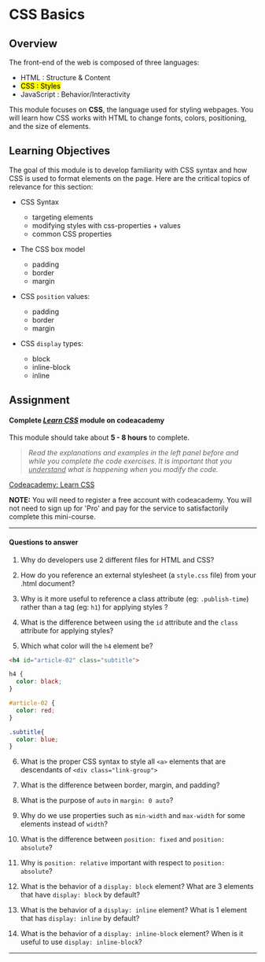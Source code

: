 # CSS Basics

## Overview

The front-end of the web is composed of three languages:

+ HTML  : Structure & Content
+ <mark> CSS : Styles </mark>
+ JavaScript : Behavior/Interactivity

This module focuses on **CSS**, the language used for styling webpages. You will learn how CSS works with HTML to change fonts, colors, positioning, and the size of elements.

## Learning Objectives

The goal of this module is to develop familiarity with CSS syntax and how CSS is used to format elements on the page. Here are the critical topics of relevance for this section:

- CSS Syntax
  - targeting elements
  - modifying styles with css-properties + values
  - common CSS properties

- The CSS box model
  - padding
  - border
  - margin

- CSS `position` values:
  - padding
  - border
  - margin

- CSS `display` types:
  - block
  - inline-block
  - inline




## Assignment

#### Complete <u>*Learn CSS*</u> module on codeacademy

This module should take about **5 - 8 hours** to complete.

> *Read the explanations and examples in the left panel before and while you complete the code exercises. It is important that you <u>understand</u> what is happening when you modify the code.*


[Codeacademy: Learn CSS](https://www.codecademy.com/learn/learn-css)

**NOTE:** You will need to register a free account with codeacademy. You will not need to sign up for 'Pro' and pay for the service to satisfactorily complete this mini-course.

---
#### Questions to answer

1. Why do developers use 2 different files for HTML and CSS?

2. How do you reference an external stylesheet (a `style.css` file) from your .html document?

3. Why is it more useful to reference a class attribute (eg: `.publish-time`) rather than a tag (eg: `h1`) for applying styles ?

4. What is the difference between using the `id` attribute and the `class` attribute for applying styles?

5.  Which what color will the `h4` element be?
  ```html
  <h4 id="article-02" class="subtitle">
  ```

  ```css
  h4 {
    color: black;
  }

  #article-02 {
    color: red;
  }

  .subtitle{
    color: blue;
  }
  ```

6. What is the proper CSS syntax to style all `<a>` elements that are descendants of `<div class="link-group">`

7. What is the difference between border, margin, and padding?

8. What is the purpose of `auto` in `margin: 0 auto`?

9. Why do we use properties such as `min-width` and `max-width` for some elements instead of `width`?

10. What is the difference between `position: fixed` and `position: absolute`?

11. Why is `position: relative` important with respect to `position: absolute`?

12. What is the behavior of a `display: block` element? What are 3 elements that have `display: block` by default?

13. What is the behavior of a `display: inline` element? What is 1 element that has `display: inline` by default?

14. What is the behavior of a `display: inline-block` element? When is it useful to use `display: inline-block`?

---
